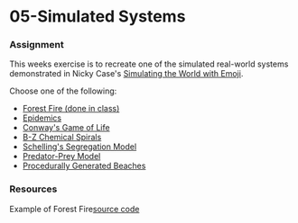 # 05-Simulated Systems

### Assignment
This weeks exercise is to recreate one of the simulated real-world systems demonstrated in Nicky Case's [Simulating the World with Emoji](https://ncase.me/simulating/index_old.html).


Choose one of the following:
- [Forest Fire (done in class)](https://ncase.me/sim/)
- [Epidemics](https://ncase.me/sim/?s=sick)
- [Conway's Game of Life](https://ncase.me/sim/?s=conway)
- [B-Z Chemical Spirals](https://ncase.me/sim/?s=bz)
- [Schelling's Segregation Model](https://ncase.me/sim/?s=schelling)
- [Predator-Prey Model](https://ncase.me/sim/?s=prey)
- [Procedurally Generated Beaches](https://ncase.me/sim/?s=beach)

### Resources
Example of Forest Fire[source code](../../Resources/Systems)
